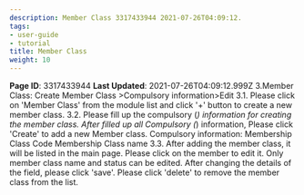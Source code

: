 ```yaml
---
description: Member Class 3317433944 2021-07-26T04:09:12.
tags:
- user-guide
- tutorial
title: Member Class
weight: 10
---
```


**Page ID**: 3317433944
**Last Updated**: 2021-07-26T04:09:12.999Z
3.Member Class: Create Member Class >Compulsory information>Edit
3.1. Please click on 'Member Class' from the module list and click '+' button to create a new member class.
3.2. Please fill up the compulsory (*) information for creating the member class. After filled up all Compulsory (*) information, Please click 'Create' to add a new Member class. Compulsory information:
Membership Class Code
Membership Class name
3.3. After adding the member class, it will be listed in the main page. Please click on the member to edit it. 
Only member class name and status can be edited. After changing the details of the field, please click 'save'.
Please click 'delete' to remove the member class from the list.
